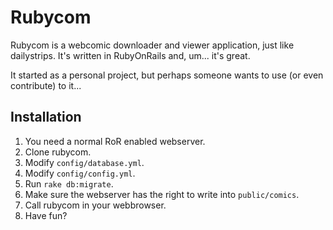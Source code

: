 Rubycom
=======

Rubycom is a webcomic downloader and viewer application, just like dailystrips.
It's written in RubyOnRails and, um... it's great.

It started as a personal project, but perhaps someone wants to use (or even contribute) to it...


Installation
------------

1. You need a normal RoR enabled webserver.
2. Clone rubycom.
3. Modify `config/database.yml`.
4. Modify `config/config.yml`.
5. Run `rake db:migrate`.
6. Make sure the webserver has the right to write into `public/comics`.
7. Call rubycom in your webbrowser.
8. Have fun?

